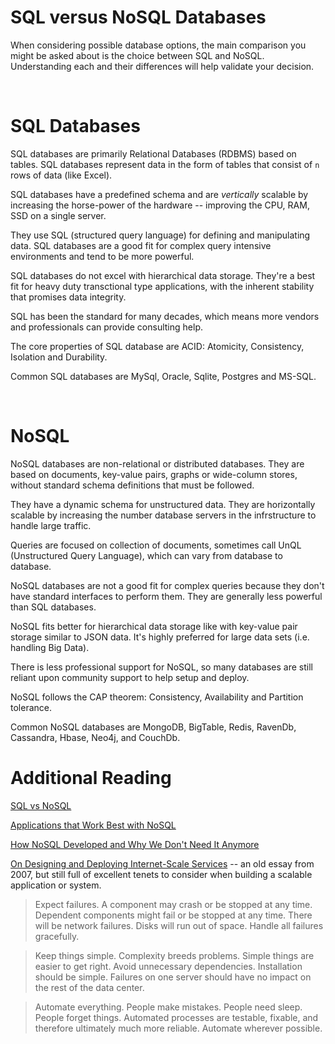 # SQL versus NoSQL Databases

When considering possible database options, the main comparison you might be asked about is the choice between SQL and NoSQL. Understanding each and their differences will help validate your decision.

<br>

# SQL Databases

SQL databases are primarily Relational Databases (RDBMS) based on tables. SQL databases represent data in the form of tables that consist of `n` rows of data (like Excel). 

SQL databases have a predefined schema and are _vertically_ scalable by increasing the horse-power of the hardware -- improving the CPU, RAM, SSD on a single server.

They use SQL (structured query language) for defining and manipulating data. SQL databases are a good fit for complex query intensive environments and tend to be more powerful.

SQL databases do not excel with hierarchical data storage. They're a best fit for heavy duty transctional type applications, with the inherent stability that promises data integrity.

SQL has been the standard for many decades, which means more vendors and professionals can provide consulting help.

The core properties of SQL database are ACID: Atomicity, Consistency, Isolation and Durability.

Common SQL databases are MySql, Oracle, Sqlite, Postgres and MS-SQL.

<br>

# NoSQL

NoSQL databases are non-relational or distributed databases. They are based on documents, key-value pairs, graphs or wide-column stores, without standard schema definitions that must be followed.

They have a dynamic schema for unstructured data. They are horizontally scalable by increasing the number database servers in the infrstructure to handle large traffic.

Queries are focused on collection of documents, sometimes call UnQL (Unstructured Query Language), which can vary from database to database.

NoSQL databases are not a good fit for complex queries because they don't have standard interfaces to perform them. They are generally less powerful than SQL databases.

NoSQL fits better for hierarchical data storage like with key-value pair storage similar to JSON data. It's highly preferred for large data sets (i.e. handling Big Data). 

There is less professional support for NoSQL, so many databases are still reliant upon community support to help setup and deploy.

NoSQL follows the CAP theorem: Consistency, Availability and Partition tolerance.

Common NoSQL databases are MongoDB, BigTable, Redis, RavenDb, Cassandra, Hbase, Neo4j, and CouchDb.



# Additional Reading

[SQL vs NoSQL](https://www.thegeekstuff.com/2014/01/sql-vs-nosql-db)  

[Applications that Work Best with NoSQL](https://www.clariontech.com/blog/applications-that-work-best-with-nosql-database)  

[How NoSQL Developed and Why We Don't Need It Anymore](https://www.memsql.com/blog/why-nosql-databases-wrong-tool-for-modern-application/)  

[On Designing and Deploying Internet-Scale Services](https://www.usenix.org/legacy/event/lisa07/tech/full_papers/hamilton/hamilton_html/index.html) -- an old essay from 2007, but still full of excellent tenets to consider when building a scalable application or system.

> Expect failures. A component may crash or be stopped at any time. Dependent components might fail or be stopped at any time. There will be network failures. Disks will run out of space. Handle all failures gracefully.
 
> Keep things simple. Complexity breeds problems. Simple things are easier to get right. Avoid unnecessary dependencies. Installation should be simple. Failures on one server should have no impact on the rest of the data center.
 
> Automate everything. People make mistakes. People need sleep. People forget things. Automated processes are testable, fixable, and therefore ultimately much more reliable. Automate wherever possible.

